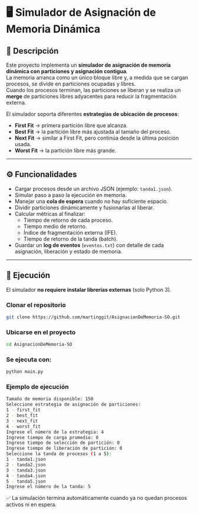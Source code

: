 # 🖥️ Simulador de Asignación de Memoria Dinámica

## 📌 Descripción
Este proyecto implementa un **simulador de asignación de memoria dinámica con particiones y asignación contigua**.  
La memoria arranca como un único bloque libre y, a medida que se cargan procesos, se divide en particiones ocupadas y libres.  
Cuando los procesos terminan, las particiones se liberan y se realiza un **merge** de particiones libres adyacentes para reducir la fragmentación externa.

El simulador soporta diferentes **estrategias de ubicación de procesos**:

- **First Fit** → primera partición libre que alcanza.  
- **Best Fit** → la partición libre más ajustada al tamaño del proceso.  
- **Next Fit** → similar a First Fit, pero continúa desde la última posición usada.  
- **Worst Fit** → la partición libre más grande.  

---

## ⚙️ Funcionalidades
- Cargar procesos desde un archivo JSON (ejemplo: `tanda1.json`).  
- Simular paso a paso la ejecución en memoria.  
- Manejar una **cola de espera** cuando no hay suficiente espacio.  
- Dividir particiones dinámicamente y fusionarlas al liberar.  
- Calcular métricas al finalizar:  
  - Tiempo de retorno de cada proceso.  
  - Tiempo medio de retorno.  
  - Índice de fragmentación externa (IFE).  
  - Tiempo de retorno de la tanda (batch).  
- Guardar un **log de eventos** (`eventos.txt`) con detalle de cada asignación, liberación y estado de memoria.  

---

## 🚀 Ejecución
El simulador **no requiere instalar librerías externas** (solo Python 3).

### Clonar el repositorio
```bash
git clone https://github.com/martinggit/AsignacionDeMemoria-SO.git
```
### Ubicarse en el proyecto
```bash
cd AsignacionDeMemoria-SO
```

### Se ejecuta con:
```bash
python main.py
```

### Ejemplo de ejecución
```bash
Tamaño de memoria disponible: 150
Seleccione estrategia de asignación de particiones:
1 - first_fit
2 - best_fit
3 - next_fit
4 - worst_fit
Ingrese el número de la estrategia: 4
Ingrese tiempo de carga promedio: 0
Ingrese tiempo de selección de partición: 0
Ingrese tiempo de liberación de partición: 0
Seleccione la tanda de procesos (1 a 5):
1 - tanda1.json
2 - tanda2.json
3 - tanda3.json
4 - tanda4.json
5 - tanda5.json
Ingrese el número de la tanda: 5
```
✅ La simulación termina automáticamente cuando ya no quedan procesos activos ni en espera.
